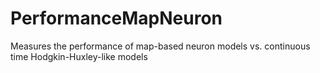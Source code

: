 # PerformanceMapNeuron

Measures the performance of map-based neuron models vs. continuous time Hodgkin-Huxley-like models
